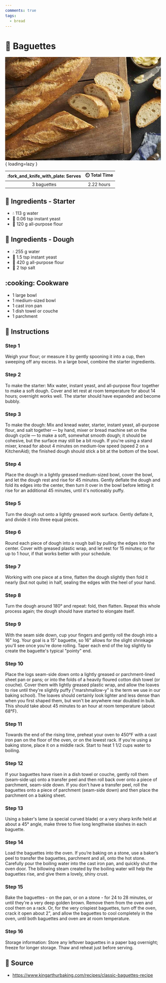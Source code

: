 ```yaml
---
comments: true
tags:
  - bread
---
```

# :baguette_bread: Baguettes

![Baguettes][1]{ loading=lazy }

| :fork_and_knife_with_plate: Serves | :timer_clock: Total Time |
|:----------------------------------:|:-----------------------: |
| 3 baguettes | 2.22 hours |

## :salt: Ingredients - Starter

- :droplet: 113 g water
- :microbe: 0.06 tsp instant yeast
- :ear_of_rice: 120 g all-purpose flour

## :salt: Ingredients - Dough

- :droplet: 255 g water
- :microbe: 1.5 tsp instant yeast
- :ear_of_rice: 420 g all-purpose flour
- :salt: 2 tsp salt

## :cooking: Cookware

- 1 large bowl
- 1 medium-sized bowl
- 1 cast iron pan
- 1 dish towel or couche
- 1 parchment

## :pencil: Instructions

### Step 1

Weigh your flour; or measure it by gently spooning it into a cup, then sweeping off any excess. In a large bowl, combine
the starter ingredients.

### Step 2

To make the starter: Mix water, instant yeast, and all-purpose flour together to make a soft dough. Cover and let rest
at room temperature for about 14 hours; overnight works well. The starter should have expanded and become bubbly.

### Step 3

To make the dough: Mix and knead water, starter, instant yeast, all-purpose flour, and salt together — by hand, mixer
or bread machine set on the dough cycle — to make a soft, somewhat smooth dough; it should be cohesive, but the
surface may still be a bit rough. If you're using a stand mixer, knead for about 4 minutes on medium-low speed (speed 2
on a KitchenAid); the finished dough should stick a bit at the bottom of the bowl.

### Step 4

Place the dough in a lightly greased medium-sized bowl, cover the bowl, and let the dough rest and rise for 45 minutes.
Gently deflate the dough and fold its edges into the center, then turn it over in the bowl before letting it rise for an
additional 45 minutes, until it's noticeably puffy.

### Step 5

Turn the dough out onto a lightly greased work surface. Gently deflate it, and divide it into three equal pieces.

### Step 6

Round each piece of dough into a rough ball by pulling the edges into the center. Cover with greased plastic wrap, and
let rest for 15 minutes; or for up to 1 hour, if that works better with your schedule.

### Step 7

Working with one piece at a time, flatten the dough slightly then fold it nearly (but not quite) in half, sealing the
edges with the heel of your hand.

### Step 8

Turn the dough around 180° and repeat: fold, then flatten. Repeat this whole process again; the dough should have
started to elongate itself.

### Step 9

With the seam side down, cup your fingers and gently roll the dough into a 16" log. Your goal is a 15" baguette, so 16"
allows for the slight shrinkage you'll see once you're done rolling. Taper each end of the log slightly to create the
baguette's typical "pointy" end.

### Step 10

Place the logs seam-side down onto a lightly greased or parchment-lined sheet pan or pans; or into the folds of a
heavily floured cotton dish towel (or couche). Cover them with lightly greased plastic wrap, and allow the loaves to
rise until they're slightly puffy ("marshmallow-y" is the term we use in our baking school). The loaves should certainly
look lighter and less dense than when you first shaped them, but won't be anywhere near doubled in bulk. This should
take about 45 minutes to an hour at room temperature (about 68°F).

### Step 11

Towards the end of the rising time, preheat your oven to 450°F with a cast iron pan on the floor of the oven, or on the
lowest rack. If you're using a baking stone, place it on a middle rack. Start to heat 1 1/2 cups water to boiling.

### Step 12

If your baguettes have risen in a dish towel or couche, gently roll them (seam-side up) onto a transfer peel and then
roll back over onto a piece of parchment, seam-side down. If you don't have a transfer peel, roll the baguettes onto a
piece of parchment (seam-side down) and then place the parchment on a baking sheet.

### Step 13

Using a baker's lame (a special curved blade) or a very sharp knife held at about a 45° angle, make three to five long
lengthwise slashes in each baguette.

### Step 14

Load the baguettes into the oven. If you’re baking on a stone, use a baker’s peel to transfer the baguettes,
parchment and all, onto the hot stone. Carefully pour the boiling water into the cast iron pan, and quickly shut the
oven door. The billowing steam created by the boiling water will help the baguettes rise, and give them a lovely, shiny
crust.

### Step 15

Bake the baguettes - on the pan, or on a stone - for 24 to 28 minutes, or until they're a very deep golden brown. Remove
them from the oven and cool them on a rack. Or, for the very crispiest baguettes, turn off the oven, crack it open about
2", and allow the baguettes to cool completely in the oven, until both baguettes and oven are at room temperature.

### Step 16

Storage information: Store any leftover baguettes in a paper bag overnight; freeze for longer storage. Thaw and reheat
just before serving.

## :link: Source

- <https://www.kingarthurbaking.com/recipes/classic-baguettes-recipe>

[1]: <../assets/images/baguettes.jpg>
